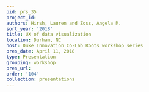 ```yaml
---
pid: prs_35
project_id: 
authors: Hirsh, Lauren and Zoss, Angela M.
sort_year: '2018'
title: UX of data visualization
location: Durham, NC
host: Duke Innovation Co-Lab Roots workshop series
pres_date: April 11, 2018
type: Presentation
grouping: workshop
pres_url: 
order: '104'
collection: presentations
---
```


